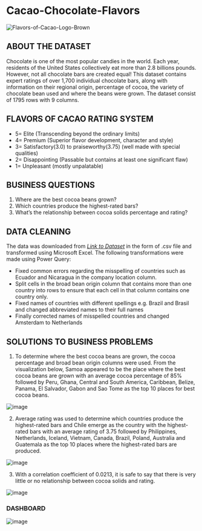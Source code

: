 # Cacao-Chocolate-Flavors

![Flavors-of-Cacao-Logo-Brown](https://user-images.githubusercontent.com/95665690/225631864-74c1116f-60eb-45d9-a441-881110c43c32.png)


## ABOUT THE DATASET
Chocolate is one of the most popular candies in the world. Each year, residents of the United States collectively eat more than 2.8 billions pounds. However, not all chocolate bars are created equal! This dataset contains expert ratings of over 1,700 individual chocolate bars, along with information on their regional origin, percentage of cocoa, the variety of chocolate bean used and where the beans were grown. The dataset consist of 1795 rows with 9 columns.

## FLAVORS OF CACAO RATING SYSTEM
-	5= Elite (Transcending beyond the ordinary limits)
-	4= Premium (Superior flavor development, character and style)
-	3= Satisfactory(3.0) to praiseworthy(3.75) (well made with special qualities)
-	2= Disappointing (Passable but contains at least one significant flaw)
-	1= Unpleasant (mostly unpalatable)

## BUSINESS QUESTIONS
1.	Where are the best cocoa beans grown?
2.	Which countries produce the highest-rated bars?
3.	What’s the relationship between cocoa solids percentage and rating?

## DATA CLEANING
The data was downloaded from [_Link to Dataset_](https://drive.google.com/drive/folders/158uRE6dxneuEqdXl8-jAJwBDo6lxkMFN) in the form of .csv file and transformed using Microsoft Excel. The following transformations were made using Power Query:

- Fixed common errors regarding the misspelling of countries such as Ecuador and Nicaragua in the company location column.
-	Split cells in the broad bean origin column that contains more than one country into rows to ensure that each cell in that column contains one country only.
-	Fixed names of countries with different spellings e.g. Brazil and Brasil and changed abbreviated names to their full names
-	Finally corrected names of misspelled countries and changed Amsterdam to Netherlands

## SOLUTIONS TO BUSINESS PROBLEMS
1.	To determine where the best cocoa beans are grown, the cocoa percentage and broad bean origin columns were used. From the visualization below, Samoa appeared to be the place where the best cocoa beans are grown with an average cocoa percentage of 85% followed by Peru, Ghana, Central and South America, Caribbean, Belize, Panama, El Salvador, Gabon and Sao Tome as the top 10 places for best cocoa beans.

![image](https://user-images.githubusercontent.com/95665690/225629659-d04a317a-e704-4b60-81f3-0bd60ded3998.png)

2.	Average rating was used to determine which countries produce the highest-rated bars and Chile emerge as the country with the highest-rated bars with an average rating of 3.75 followed by Philippines, Netherlands, Iceland, Vietnam, Canada, Brazil, Poland, Australia and Guatemala as the top 10 places where the highest-rated bars are produced.

![image](https://user-images.githubusercontent.com/95665690/225629980-9cc07c1f-d623-4952-9d3f-d82abbf23917.png)

3.	With a correlation coefficient of 0.0213, it is safe to say that there is very little or no relationship between cocoa solids and rating.

![image](https://user-images.githubusercontent.com/95665690/225630289-7f533ca0-eb2d-4c69-aad5-80ecd9e6506b.png)

### **DASHBOARD**

![image](https://user-images.githubusercontent.com/95665690/225630909-0ebcb67b-babe-44eb-842a-4afe00e745ad.png)





